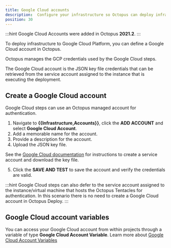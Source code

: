 ```yaml
---
title: Google Cloud accounts
description:  Configure your infrastructure so Octopus can deploy infrastructure to GCP and run scripts against the gcloud CLI.
position: 30
---
```


:::hint
Google Cloud Accounts were added in Octopus **2021.2**.
:::

To deploy infrastructure to Google Cloud Platform, you can define a Google Cloud account in Octopus.

Octopus manages the GCP credentials used by the Google Cloud steps.

The Google Cloud account is the JSON key file credentials that can be retrieved from the service account assigned to the instance that is executing the deployment.

## Create a Google Cloud account

Google Cloud steps can use an Octopus managed account for authentication.

1. Navigate to **{{Infrastructure,Accounts}}**, click the **ADD ACCOUNT** and select **Google Cloud Account**.
1. Add a memorable name for the account.
1. Provide a description for the account.
1. Upload the JSON key file.

See the [Google Cloud documentation](https://cloud.google.com/iam/docs/creating-managing-service-account-keys) for instructions to create a service account and download the key file.

5. Click the **SAVE AND TEST** to save the account and verify the credentials are valid.

:::hint
Google Cloud steps can also defer to the service account assigned to the instance/virtual machine that hosts the Octopus Tentacles for authentication. In this scenario there is no need to create a Google Cloud account in Octopus Deploy.
:::

## Google Cloud account variables

You can access your Google Cloud account from within projects through a variable of type **Google Cloud Account Variable**. Learn more about [Google Cloud Account Variables](/docs/projects/variables/google-cloud-account-variables.md)